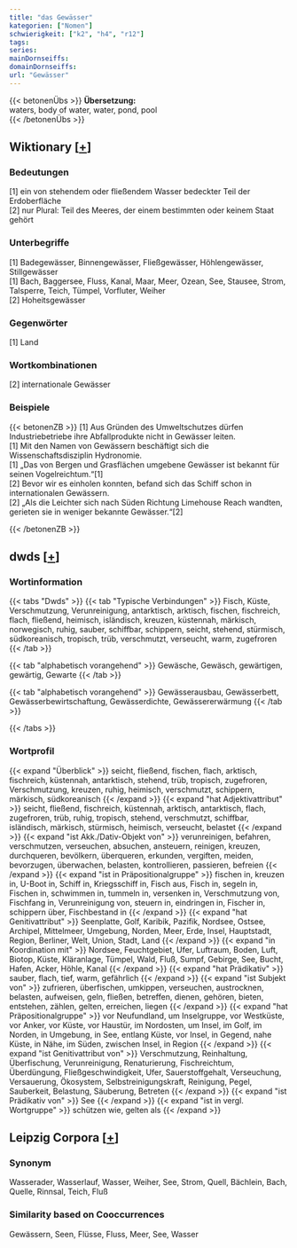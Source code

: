```yaml
---
title: "das Gewässer"
kategorien: ["Nomen"]
schwierigkeit: ["k2", "h4", "r12"]
tags:
series:
mainDornseiffs:
domainDornseiffs:
url: "Gewässer"
---
```


{{< betonenÜbs >}}
**Übersetzung:**  
waters, body of water, water, pond, pool  
{{< /betonenÜbs >}}

## Wiktionary [[+](https://de.wiktionary.org/wiki/Gewässer)]

### Bedeutungen
[1] ein von stehendem oder fließendem Wasser bedeckter Teil der Erdoberfläche  
[2] nur Plural: Teil des Meeres, der einem bestimmten oder keinem Staat gehört  

### Unterbegriffe
[1] Badegewässer, Binnengewässer, Fließgewässer, Höhlengewässer, Stillgewässer  
[1] Bach, Baggersee, Fluss, Kanal, Maar, Meer, Ozean, See, Stausee, Strom, Talsperre, Teich, Tümpel, Vorfluter, Weiher  
[2] Hoheitsgewässer  

### Gegenwörter
[1] Land  

### Wortkombinationen
[2] internationale Gewässer  

### Beispiele
{{< betonenZB >}}
[1] Aus Gründen des Umweltschutzes dürfen Industriebetriebe ihre Abfallprodukte nicht in Gewässer leiten.  
[1] Mit den Namen von Gewässern beschäftigt sich die Wissenschaftsdisziplin Hydronomie.  
[1] „Das von Bergen und Grasflächen umgebene Gewässer ist bekannt für seinen Vogelreichtum.“[1]  
[2] Bevor wir es einholen konnten, befand sich das Schiff schon in internationalen Gewässern.  
[2] „Als die Leichter sich nach Süden Richtung Limehouse Reach wandten, gerieten sie in weniger bekannte Gewässer.“[2]  

{{< /betonenZB >}}


## dwds [[+](https://www.dwds.de/wb/Gewässer)]

### Wortinformation
{{< tabs "Dwds" >}}
{{< tab "Typische Verbindungen" >}}
Fisch, Küste, Verschmutzung, Verunreinigung, antarktisch, arktisch, fischen, fischreich, flach, fließend, heimisch, isländisch, kreuzen, küstennah, märkisch, norwegisch, ruhig, sauber, schiffbar, schippern, seicht, stehend, stürmisch, südkoreanisch, tropisch, trüb, verschmutzt, verseucht, warm, zugefroren
{{< /tab >}}

{{< tab "alphabetisch vorangehend" >}}
Gewäsche, Gewäsch, gewärtigen, gewärtig, Gewarte
{{< /tab >}}

{{< tab "alphabetisch vorangehend" >}}
Gewässerausbau, Gewässerbett, Gewässerbewirtschaftung, Gewässerdichte, Gewässererwärmung
{{< /tab >}}

{{< /tabs >}}

### Wortprofil
{{< expand "Überblick" >}} seicht, fließend, fischen, flach, arktisch, fischreich, küstennah, antarktisch, stehend, trüb, tropisch, zugefroren, Verschmutzung, kreuzen, ruhig, heimisch, verschmutzt, schippern, märkisch, südkoreanisch {{< /expand >}}
{{< expand "hat Adjektivattribut" >}} seicht, fließend, fischreich, küstennah, arktisch, antarktisch, flach, zugefroren, trüb, ruhig, tropisch, stehend, verschmutzt, schiffbar, isländisch, märkisch, stürmisch, heimisch, verseucht, belastet {{< /expand >}}
{{< expand "ist Akk./Dativ-Objekt von" >}} verunreinigen, befahren, verschmutzen, verseuchen, absuchen, ansteuern, reinigen, kreuzen, durchqueren, bevölkern, überqueren, erkunden, vergiften, meiden, bevorzugen, überwachen, belasten, kontrollieren, passieren, befreien {{< /expand >}}
{{< expand "ist in Präpositionalgruppe" >}} fischen in, kreuzen in, U-Boot in, Schiff in, Kriegsschiff in, Fisch aus, Fisch in, segeln in, Fischen in, schwimmen in, tummeln in, versenken in, Verschmutzung von, Fischfang in, Verunreinigung von, steuern in, eindringen in, Fischer in, schippern über, Fischbestand in {{< /expand >}}
{{< expand "hat Genitivattribut" >}} Seenplatte, Golf, Karibik, Pazifik, Nordsee, Ostsee, Archipel, Mittelmeer, Umgebung, Norden, Meer, Erde, Insel, Hauptstadt, Region, Berliner, Welt, Union, Stadt, Land {{< /expand >}}
{{< expand "in Koordination mit" >}} Nordsee, Feuchtgebiet, Ufer, Luftraum, Boden, Luft, Biotop, Küste, Kläranlage, Tümpel, Wald, Fluß, Sumpf, Gebirge, See, Bucht, Hafen, Acker, Höhle, Kanal {{< /expand >}}
{{< expand "hat Prädikativ" >}} sauber, flach, tief, warm, gefährlich {{< /expand >}}
{{< expand "ist Subjekt von" >}} zufrieren, überfischen, umkippen, verseuchen, austrocknen, belasten, aufweisen, geln, fließen, betreffen, dienen, gehören, bieten, entstehen, zählen, gelten, erreichen, liegen {{< /expand >}}
{{< expand "hat Präpositionalgruppe" >}} vor Neufundland, um Inselgruppe, vor Westküste, vor Anker, vor Küste, vor Haustür, im Nordosten, um Insel, im Golf, im Norden, in Umgebung, in See, entlang Küste, vor Insel, in Gegend, nahe Küste, in Nähe, im Süden, zwischen Insel, in Region {{< /expand >}}
{{< expand "ist Genitivattribut von" >}} Verschmutzung, Reinhaltung, Überfischung, Verunreinigung, Renaturierung, Fischreichtum, Überdüngung, Fließgeschwindigkeit, Ufer, Sauerstoffgehalt, Verseuchung, Versauerung, Ökosystem, Selbstreinigungskraft, Reinigung, Pegel, Sauberkeit, Belastung, Säuberung, Betreten {{< /expand >}}
{{< expand "ist Prädikativ von" >}} See {{< /expand >}}
{{< expand "ist in vergl. Wortgruppe" >}} schützen wie, gelten als {{< /expand >}}

## Leipzig Corpora [[+](https://corpora.uni-leipzig.de/en/res?word=Gewässer&corpusId=deu_newscrawl-public_2018)]


### Synonym
Wasserader, Wasserlauf, Wasser, Weiher, See, Strom, Quell, Bächlein, Bach, Quelle, Rinnsal, Teich, Fluß


### Similarity based on Cooccurrences
Gewässern, Seen, Flüsse, Fluss, Meer, See, Wasser

